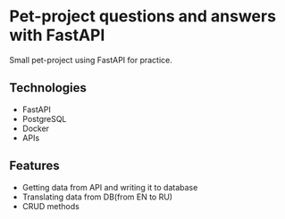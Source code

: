 # Pet-project questions and answers with FastAPI
Small pet-project using FastAPI for practice.
## Technologies
- FastAPI
- PostgreSQL
- Docker
- APIs
## Features
- Getting data from API and writing it to database
- Translating data from DB(from EN to RU)
- CRUD methods
